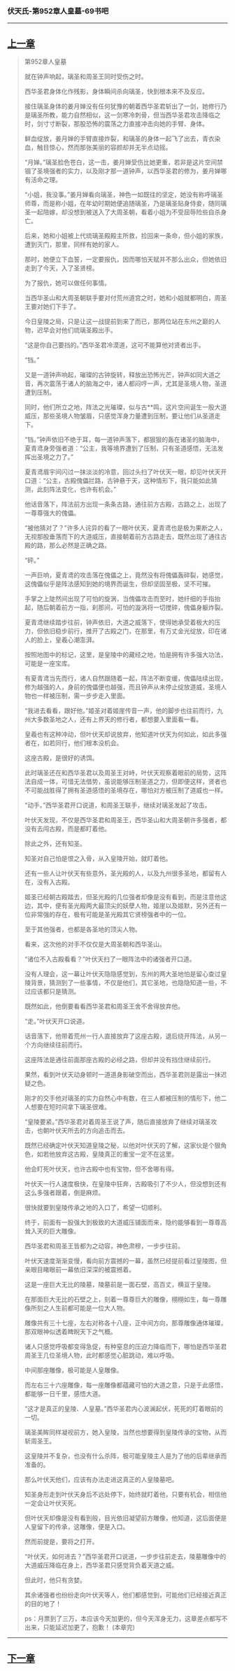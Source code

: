 ### 伏天氏-第952章人皇墓-69书吧

--------
[上一章](./a7ad1be3902992691e9f075500bb128e.md)
--------


>
>
>
>第952章人皇墓
>
>就在钟声响起，璃圣和周圣王同时受伤之时。
>
>西华圣君身体化作残影，身体瞬间杀向璃圣，快到根本来不及反应。
>
>接住璃圣身体的姜月婵没有任何犹豫的朝着西华圣君斩出了一剑，她修行乃是璃圣所教，能力自然相似，这一剑寒冷刺骨，但当西华圣君攻击降临之时，剑寸寸断裂，那股恐怖的震荡之力直接冲击向她的手臂、身体。
>
>鲜血绽放，姜月婵的手臂直接炸裂，和璃圣的身体一起飞了出去，青衣染血，触目惊心，然而那张美丽的容颜却并无半点动摇。
>
>“月婵。”璃圣脸色苍白，这一击，姜月婵受伤比她更重，若非是这片空间禁锢了圣境强者的实力，以及刚才那一道钟声，以西华圣君的修为，姜月婵哪有活命之理。
>
>“小姐，我没事。”姜月婵看向璃圣，神色一如既往的坚定，她没有称呼璃圣师尊，而是称小姐，在年幼时期她便追随璃圣，乃是璃圣贴身侍妾，随同璃圣一起陪嫁，却没想到被送入了大周圣朝，看着小姐为不受屈辱险些自杀身亡。
>
>后来，她和小姐被上代琉璃圣殿殿主所救，捡回来一条命，但小姐的家族，遭到灭门，那里，同样有她的家人。
>
>那时，她便立下血誓，一定要报仇，因而哪怕天赋并不那么出众，但她依旧走到了今天，入了圣贤榜。
>
>为了报仇，她可以做任何事情。
>
>当西华圣山和大周圣朝联手要对付荒州道宫之时，她和小姐就都明白，周圣王要对她们下手了。
>
>今日皇陵之局，只是让这一战提前到来了而已，那两位站在东州之巅的人物，迟早会对他们琉璃圣殿出手。
>
>“这是你自己要挡的。”西华圣君冷漠道，这可不能算他对贤者出手。
>
>“铛。”
>
>又是一道钟声响起，璀璨的古钟旋转，释放出恐怖光芒，钟声如同大道之音，再次震荡于诸人的脑海之中，诸人都闷哼一声，尤其是圣境人物，圣道遭到压制。
>
>同时，他们所立之地，阵法之光璀璨，似与古**鸣，这片空间诞生一股大道威压，那些圣境人物皱眉，只感觉浑身力量遭到压制，要让他们从圣道走下。
>
>“铛。”钟声依旧不绝于耳，每一道钟声落下，都狠狠的轰在诸圣的脑海中，夏青鸢身旁强者道：“公主，我等境界遭到了压制，只有圣道感悟，无法发挥出圣境之力了。”
>
>夏青鸢眉宇间闪过一抹淡淡的冷意，回过头扫了叶伏天一眼，却见叶伏天开口道：“公主，古殿傀儡拦路，古钟悬于天，这种情形下，我只能如此猜测，此刻阵法变化，也许有机会。”
>
>他话音落下，阵法前方出现一条条古路，通往前方古殿，古路之上，出现了一尊尊强大的傀儡。
>
>“被他猜对了？”许多人诧异的看了一眼叶伏天，夏青鸢也是极为果断之人，无视那股垂落而下的大道威压，直接朝着前方古路走去，既然出现了通往古殿的路，那么必然是正确之路。
>
>“砰。”
>
>一声巨响，夏青鸢的攻击落在傀儡之上，竟然没有将傀儡轰碎裂，她感觉，这傀儡似乎是阵法感知到她的境界而诞生，但却坚固至极，坚不可摧。
>
>手掌之上陡然间出现了可怕的旋涡，当傀儡攻击而至时，她纤细的手指抬起，随后朝着前方一指，刹那间，可怕的漩涡将一切搅碎，傀儡身躯炸裂。
>
>夏青鸢继续踏步往前，钟声依旧，大道之威落下，使得她承受着极大的压力，但依旧稳步前行，推开了古殿之门，在那里，有万丈金光绽放，印在诸人的脸上，皇羲心潮澎湃。
>
>按照地图中的标记，这里，是皇陵中的藏经之地，怕是拥有许多强大功法，可能是一座宝库。
>
>有夏青鸢当先而行，诸人自然跟随着一起，阵法不断变缓，傀儡陆续出现，修为越强的人，身前的傀儡便也越强，而且钟声从未停止绽放道威，圣境人物也一样被压制，需一步步走入里面。
>
>“我进去看看，跟好他。”姬圣对着姬崖传音一声，他的脚步也往前而行，九州大多数圣地之人，还有上界天的修行者，都想要入里面看一看。
>
>皇羲也有这种冲动，但叶伏天却说放弃，他知道叶伏天为何如此，如此多强者在，如若同行，他们根本没机会。
>
>这座古殿，是很好的诱饵。
>
>此时璃圣还在和西华圣君以及周圣王对峙，叶伏天观察着眼前的局势，这阵法自成一体，可惜无法借势，虽说能够压制圣道之力，但即便这样，贤者也不可能战胜得了拥有圣道感悟的圣境存在，哪怕对方被压制了道威也一样。
>
>“动手。”西华圣君开口说道，和周圣王联手，继续对璃圣发起了攻击。
>
>叶伏天发现，不仅是西华圣君和周圣王，西华圣山和大周圣朝许多强者，都没有去闯古殿，而是都盯着他。
>
>除此之外，还有知圣。
>
>知圣对自己怕是恨之入骨，从入皇陵开始，就盯着他。
>
>还有一些人让叶伏天有些意外，圣光殿的人，以及九州很多圣地，都留有人在，没有入古殿。
>
>姬圣已经朝古殿踏去，但圣光殿的几位强者却像是没有看到，而是注意他这边，其中，便有圣光殿两大最顶尖的妖孽人物，姬崖以及姬默，另外还有一位非常强的存在，极有可能是圣光殿其它贤榜强者中的一位。
>
>至于其他强者，也都是各圣地的顶尖人物。
>
>看来，这次他的对手不仅仅是大周圣朝和西华圣山。
>
>“诸位不入古殿看看？”叶伏天扫了一眼阵法中的诸强者开口道。
>
>没有人理会，这一幕让叶伏天隐隐感觉到，东州的两大圣地怕是留心查过皇陵背景，猜测到了一些事情，不仅是他们，其它圣地，也隐隐知道一些，不过应该都只是猜测。
>
>既然如此，他倒要看看西华圣君和周圣王舍不舍得放弃他。
>
>“走。”叶伏天开口说道。
>
>话音落下，他带着荒州一行人直接放弃了这座古殿，退后绕开阵法，从另一个方向继续往前而行。
>
>这座阵法是通往前面那座古殿的必经之路，但却并没有挡住继续前行。
>
>果然，看到叶伏天动身顿时一道道身影破空而出，西华圣君则是露出一抹迟疑之色。
>
>刚才的交手他对璃圣的实力自然心中有数，在三人都被压制的情形下，他二人想要在短时间拿下璃圣很难。
>
>“皇陵要紧。”西华圣君对着周圣王说了声，随后直接放弃了继续对璃圣攻击，也朝叶伏天所去的方向追击而去。
>
>既然已经确定叶伏天知道皇陵之秘，以他对叶伏天的了解，这家伙是个狠角色，如若他放弃这古殿，皇陵真正的重宝一定不在这里。
>
>他会盯死叶伏天，也许古殿中也有宝物，但不舍哪有得。
>
>叶伏天一行人速度极快，在皇陵中狂奔，古殿吸引了不少人，但没想到还有这么多强者跟着，倒是麻烦。
>
>很快就要到皇陵传承之地的入口了，希望一切顺利。
>
>终于，前面有一股强大到极致的大道威压铺面而来，隐约能够看到一尊尊高耸入天的巨大雕像。
>
>西华圣君和周圣王皆都为之动容，神色肃穆，一步步往前。
>
>叶伏天速度渐渐变慢，看向前方震撼的一幕，虽然已经提前看过皇陵图，但亲眼目睹眼前一幕依旧深深的被震撼着。
>
>这是一座巨大无比的陵墓，陵墓前是一面石壁，高百丈，横亘于皇陵。
>
>在那面巨大无比的石壁之上，刻着一尊尊巨大的雕像，栩栩如生，每一尊雕像所刻之人生前都可能是一位大人物。
>
>雕像共有三十七座，左右对称各十八座，正中间方向，那尊雕像通体璀璨，那双眼神似透着睥睨天下之气概。
>
>诸人只感觉呼吸都变得急促，有种窒息的压迫力降临而下，哪怕是西华圣君周圣王几位圣境人物，此时都感觉心脏跳动，难以呼吸。
>
>中间那座雕像，极可能是人皇雕像。
>
>而左右三十六座雕像，每一座雕像都蕴藏可怕的大道之意，只是于此感悟，都能够一日千里，感悟大道。
>
>“这才是真正的皇陵、人皇墓。”西华圣君内心波澜起伏，死死的盯着眼前的一切。
>
>璃圣美眸同样凝视前方，她入皇陵，当然也想要得到皇陵传承的宝物，从而斩周圣王。
>
>这皇陵并不复杂，也没有什么杀阵，极可能皇陵主人是为了他的后辈继承而准备的。
>
>那么叶伏天他们，应该有办法走进这真正的人皇陵墓吧。
>
>知圣身形走到叶伏天身后不远处停下，始终就盯着他，只要有机会，相信他一定会让叶伏天死。
>
>但叶伏天却像是没有看到般，目光依旧凝望前方雕像，他知道，这后面便是人皇留下的传承，这雕像，便是入口。
>
>然而前提是，要将之打开。
>
>“叶伏天，如何进去？”西华圣君开口说道，一步步往前走去，陵墓雕像中的大道威压降临在身上，西华圣君只感觉背负着天道之威。
>
>但此时，他只有贪婪。
>
>其余诸强者也纷纷走向叶伏天等人，他们都感觉到，可能他们已经接近真正的目的地了！
>
>ps：月票到了三万，本应该今天加更的，但今天浑身无力，这章差点都写不出来，只能延迟加更了，抱歉！
>(本章完)
>
>

--------
[下一章](./19d842bc35d2bbb344288cd116766884.md)
--------
